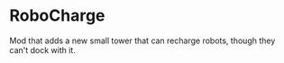 # RoboCharge
Mod that adds a new small tower that can recharge robots, though they can't dock with it.
